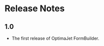 ﻿<!--Stay on the edge of our innovations and learn about the changes made to DWKit with each of our releases.-->
# Release Notes

## 1.0

- The first release of OptimaJet FormBuilder.
